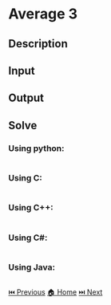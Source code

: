 # Average 3

## Description

> 

## Input

> 

## Output

> 

## Solve

### Using python:

```python

```

### Using C:

```c

```

### Using C++:

```c++

```

### Using C#:

```c#

```

### Using Java:

```java

```

[⏮️ Previous](/URI_1038/URI_1038.md)
[🏠 Home](/README.md)
[⏭️ Next](/URI_1041/URI_1041.md)
